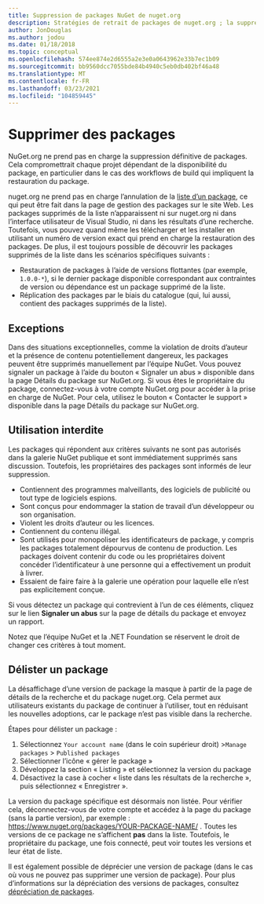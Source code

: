 ```yaml
---
title: Suppression de packages NuGet de nuget.org
description: Stratégies de retrait de packages de nuget.org ; la suppression définitive n’est pas prise en charge, sauf quand les packages ne respectent pas les autres stratégies.
author: JonDouglas
ms.author: jodou
ms.date: 01/18/2018
ms.topic: conceptual
ms.openlocfilehash: 574ee874e2d6555a2e3e0a0643962e33b7ec1b09
ms.sourcegitcommit: bb9560dcc7055bde84b4940c5eb0db402bf46a48
ms.translationtype: MT
ms.contentlocale: fr-FR
ms.lasthandoff: 03/23/2021
ms.locfileid: "104859445"
---
```

# <a name="deleting-packages"></a>Supprimer des packages

NuGet.org ne prend pas en charge la suppression définitive de packages. Cela compromettrait chaque projet dépendant de la disponibilité du package, en particulier dans le cas des workflows de build qui impliquent la restauration du package.

nuget.org ne prend pas en charge l’annulation de la [liste d’un package](#unlisting-a-package), ce qui peut être fait dans la page de gestion des packages sur le site Web. Les packages supprimés de la liste n’apparaissent ni sur nuget.org ni dans l’interface utilisateur de Visual Studio, ni dans les résultats d’une recherche. Toutefois, vous pouvez quand même les télécharger et les installer en utilisant un numéro de version exact qui prend en charge la restauration des packages. De plus, il est toujours possible de découvrir les packages supprimés de la liste dans les scénarios spécifiques suivants :

- Restauration de packages à l’aide de versions flottantes (par exemple, `1.0.0-*`), si le dernier package disponible correspondant aux contraintes de version ou dépendance est un package supprimé de la liste.
- Réplication des packages par le biais du catalogue (qui, lui aussi, contient des packages supprimés de la liste).

## <a name="exceptions"></a>Exceptions

Dans des situations exceptionnelles, comme la violation de droits d’auteur et la présence de contenu potentiellement dangereux, les packages peuvent être supprimés manuellement par l’équipe NuGet. Vous pouvez signaler un package à l’aide du bouton « Signaler un abus » disponible dans la page Détails du package sur NuGet.org. Si vous êtes le propriétaire du package, connectez-vous à votre compte NuGet.org pour accéder à la prise en charge de NuGet. Pour cela, utilisez le bouton « Contacter le support » disponible dans la page Détails du package sur NuGet.org.

## <a name="prohibited-use"></a>Utilisation interdite

Les packages qui répondent aux critères suivants ne sont pas autorisés dans la galerie NuGet publique et sont immédiatement supprimés sans discussion. Toutefois, les propriétaires des packages sont informés de leur suppression.

- Contiennent des programmes malveillants, des logiciels de publicité ou tout type de logiciels espions.
- Sont conçus pour endommager la station de travail d’un développeur ou son organisation.
- Violent les droits d’auteur ou les licences.
- Contiennent du contenu illégal.
- Sont utilisés pour monopoliser les identificateurs de package, y compris les packages totalement dépourvus de contenu de production. Les packages doivent contenir du code ou les propriétaires doivent concéder l’identificateur à une personne qui a effectivement un produit à livrer.
- Essaient de faire faire à la galerie une opération pour laquelle elle n’est pas explicitement conçue.

Si vous détectez un package qui contrevient à l’un de ces éléments, cliquez sur le lien **Signaler un abus** sur la page de détails du package et envoyez un rapport.

Notez que l’équipe NuGet et la .NET Foundation se réservent le droit de changer ces critères à tout moment.

## <a name="unlisting-a-package"></a>Délister un package
La désaffichage d’une version de package la masque à partir de la page de détails de la recherche et du package nuget.org. Cela permet aux utilisateurs existants du package de continuer à l’utiliser, tout en réduisant les nouvelles adoptions, car le package n’est pas visible dans la recherche.

Étapes pour délister un package :

1. Sélectionnez `Your account name` (dans le coin supérieur droit) >`Manage packages` > `Published packages`
1. Sélectionner l’icône « gérer le package »
1. Développez la section « Listing » et sélectionnez la version du package
1. Désactivez la case à cocher « liste dans les résultats de la recherche », puis sélectionnez « Enregistrer ».

La version du package spécifique est désormais non listée. Pour vérifier cela, déconnectez-vous de votre compte et accédez à la page du package (sans la partie version), par exemple : https://www.nuget.org/packages/YOUR-PACKAGE-NAME/ . Toutes les versions de ce package ne s’affichent **pas** dans la liste. Toutefois, le propriétaire du package, une fois connecté, peut voir toutes les versions et leur état de liste.

Il est également possible de déprécier une version de package (dans le cas où vous ne pouvez pas supprimer une version de package). Pour plus d’informations sur la dépréciation des versions de packages, consultez [dépréciation de packages](../deprecate-packages.md).
